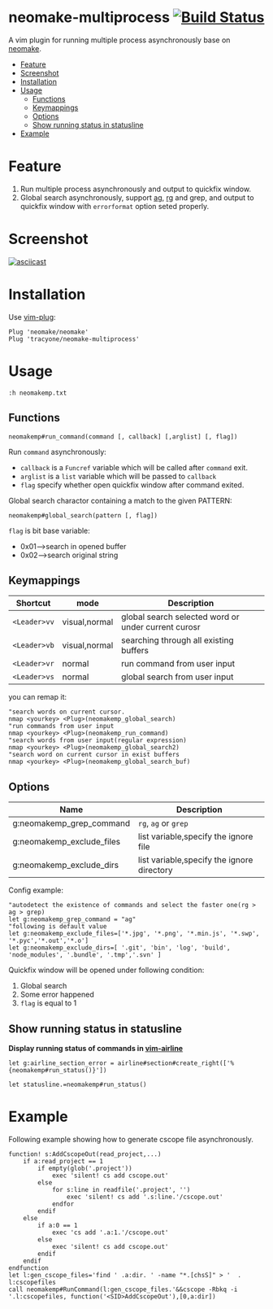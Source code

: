 # neomake-multiprocess [![Build Status](https://travis-ci.org/tracyone/neomake-multiprocess.svg?branch=master)](https://travis-ci.org/tracyone/neomake-multiprocess)

A vim plugin for running multiple process asynchronously base on [neomake](https://github.com/neomake/neomake).


<!-- vim-markdown-toc GFM -->

* [Feature](#feature)
* [Screenshot](#screenshot)
* [Installation](#installation)
* [Usage](#usage)
    * [Functions](#functions)
    * [Keymappings](#keymappings)
    * [Options](#options)
    * [Show running status in statusline](#show-running-status-in-statusline)
* [Example](#example)

<!-- vim-markdown-toc -->

# Feature

1. Run multiple process asynchronously and output to quickfix window.
2. Global search asynchronously, support [ag](https://github.com/ggreer/the_silver_searcher), [rg](https://github.com/BurntSushi/ripgrep) and grep, and output to quickfix window with `errorformat` option seted properly.

# Screenshot

[![asciicast](https://asciinema.org/a/qG6U7Co4jgxD2VhseetUcIBWM.png)](https://asciinema.org/a/qG6U7Co4jgxD2VhseetUcIBWM)

# Installation

Use [vim-plug](https://github.com/junegunn/vim-plug):

```vim
Plug 'neomake/neomake'
Plug 'tracyone/neomake-multiprocess'
```

# Usage


```vim
:h neomakemp.txt
```

## Functions

```vim
neomakemp#run_command(command [, callback] [,arglist] [, flag])
```

Run `command` asynchronously:

- `callback` is a `Funcref` variable which will be called after `command` exit.
- `arglist` is a `list` variable which will be passed to `callback`
- `flag` specify whether open quickfix window after command exited.

Global search charactor containing a match to the given PATTERN:

```vim
neomakemp#global_search(pattern [, flag])
```

`flag` is bit base variable:

- 0x01-->search in opened buffer
- 0x02-->search original string


## Keymappings

Shortcut   | mode  | Description
--------   | ----- | -----------
`<Leader>vv` | visual,normal| global search selected word or under current curosr
`<Leader>vb` | visual,normal| searching through all existing buffers
`<Leader>vr` | normal| run command from user input
`<Leader>vs` | normal| global search from user input

you can remap it:

```vim
"search words on current cursor.
nmap <yourkey> <Plug>(neomakemp_global_search) 
"run commands from user input
nmap <yourkey> <Plug>(neomakemp_run_command) 
"search words from user input(regular expression)
nmap <yourkey> <Plug>(neomakemp_global_search2) 
"search word on current cursor in exist buffers
nmap <yourkey> <Plug>(neomakemp_global_search_buf)
```

## Options

Name                         | Description
----                         | -----------
g:neomakemp_grep_command     | `rg`, `ag` or `grep`
g:neomakemp_exclude_files    | list variable,specify the ignore file
g:neomakemp_exclude_dirs     | list variable,specify the ignore directory


Config example:

```vim
"autodetect the existence of commands and select the faster one(rg > ag > grep)
let g:neomakemp_grep_command = "ag"
"following is default value
let g:neomakemp_exclude_files=['*.jpg', '*.png', '*.min.js', '*.swp', '*.pyc','*.out','*.o']
let g:neomakemp_exclude_dirs=[ '.git', 'bin', 'log', 'build', 'node_modules', '.bundle', '.tmp','.svn' ]

```

Quickfix window will be opened under following condition:

1. Global search
2. Some error happened
3. `flag` is equal to 1

## Show running status in statusline

**Display running status of commands in [vim-airline](https://github.com/vim-airline/vim-airline)**

```vim
let g:airline_section_error = airline#section#create_right(['%{neomakemp#run_status()}'])
```

```vim
let statusline.=neomakemp#run_status()
```

# Example

Following example showing how to generate cscope file asynchronously.

```vim
function! s:AddCscopeOut(read_project,...)
    if a:read_project == 1
        if empty(glob('.project'))
            exec 'silent! cs add cscope.out'
        else
            for s:line in readfile('.project', '')
                exec 'silent! cs add '.s:line.'/cscope.out'
            endfor
        endif
    else
        if a:0 == 1
            exec 'cs add '.a:1.'/cscope.out'
        else
            exec 'silent! cs add cscope.out'
        endif
    endif
endfunction
let l:gen_cscope_files='find ' .a:dir. ' -name "*.[chsS]" > '  . l:cscopefiles
call neomakemp#RunCommand(l:gen_cscope_files.'&&cscope -Rbkq -i '.l:cscopefiles, function('<SID>AddCscopeOut'),[0,a:dir])
```
